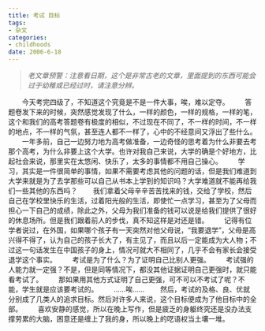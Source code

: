 ```yaml
---
title: 考试 目标
tags:
- 杂文
categories:
- childhoods
date: 2006-6-18
---
```


> *老文章预警：注意看日期，这个是非常古老的文章，里面提到的东西可能会过于幼稚或已经过时，请注意分辨。*

　　今天考完四级了，不知道这个究竟是不是一件大事，唉，难以定夺。
　　答题卷发下来的时候，突然感觉发现了什么，一样的颜色，一样的规格，一样的笔，这个和我们的高考答题卷有极度的相似，不过现在不同了，不一样的时间，不一样的地点，不一样的气氛，甚至连人都不一样了，心中的不经意间又浮出了些什么。
　　一年多前，自己一边努力地为高考做准备，一边奇怪的思考着为什么非要去考那个高考，为什么非要上这个大学。也许对我自己来说，大学的确是个好地方，比起社会来说，那里实在太悠闲、快乐了，太多的事情都不用自己操心。
　　学习，其实是一件很简单的事情，如果不需要考虑其他的问题的话，但是我们难道到大学来就是为了去学那些可以自己从书本上学到的知识吗？大学难道就不能再给我们一些其他的东西吗？
　　我们拿着父母辛辛苦苦找来的钱，交给了学校，然后自己在学校里快乐的生活，过着阳光般的生活，即使忙一点学习，甚至为了父母而担心一下自己的成绩，除此之外，父母为我们准备的钱可以说是给我们提供了很好的休息场所。但是我们跟着前人的步伐，真不知这样是对还是错。
　　记得有位学者说过，在外国，如果哪个孩子有一天突然对他父母说，“我要退学”，父母是高兴得不得了，认为自己的孩子长大了，有主见了，而且以后一定能成为大人物；不过这一句话发生在中国孩子的身上，情况可就大不相同了，几乎不会有家长会接受退学这个事实。
　　考试是为了什么？为了证明自己比别人更强。
　　考试强的人能力就一定强？不是，但是同等情况下，都没其他证据证明自己更强时，就只能看考试了。
　　那如果用其他方式证明了自己更强，可不可以不考试了呢？不能，学生就是应该要考试的。
　　……唉……
　　然后，考试的及格、良、优就分别成了几类人的追求目标。然后对许多人来说，这个目标便成为了他目标中的全部。
　　喜欢安静的感觉，所以在晚上写作，但是疲乏的身躯终究还是没办法支撑劳累的大脑，困意还是缠上了我的身，所以晚上的呓语权当土壤一堆。
